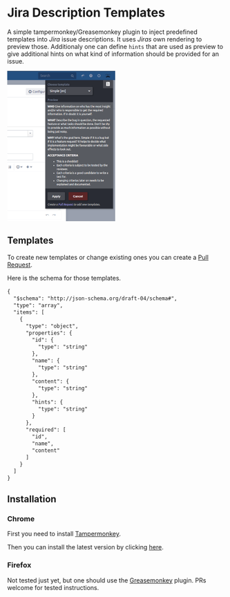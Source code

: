 # Jira Description Templates

A simple tampermonkey/Greasemonkey plugin to inject predefined templates into _Jira_ issue descriptions. It uses _Jiras_ own rendering to preview those. Additionaly one can define `hints` that are used as preview to give additional hints on what kind of information should be provided for an issue.

![Jira Description Templates Preview](./assets/jdt.png)

## Templates

To create new templates or change existing ones you can create a [Pull Request](https://github.com/Bike24/jira-description-templates/edit/main/data/jira-description-templates.json).

Here is the schema for those templates.
```
{
  "$schema": "http://json-schema.org/draft-04/schema#",
  "type": "array",
  "items": [
    {
      "type": "object",
      "properties": {
        "id": {
          "type": "string"
        },
        "name": {
          "type": "string"
        },
        "content": {
          "type": "string"
        },
        "hints": {
          "type": "string"
        }
      },
      "required": [
        "id",
        "name",
        "content"
      ]
    }
  ]
}
```

## Installation

### Chrome

First you need to install [Tampermonkey](https://chrome.google.com/webstore/detail/tampermonkey/dhdgffkkebhmkfjojejmpbldmpobfkfo?hl=en).

Then you can install the latest version by clicking [here](https://github.com/Bike24/jira-description-templates/raw/latest/dist/jira-description-templates.user.js).

### Firefox

Not tested just yet, but one should use the [Greasemonkey](https://addons.mozilla.org/de/firefox/addon/greasemonkey/) plugin. PRs welcome for tested instructions.